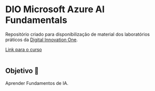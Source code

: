 # DIO Microsoft Azure AI Fundamentals
Repositório criado para disponibilização de material dos laboratórios práticos da [Digital Innovation One](https://www.dio.me/).

[Link para o curso](https://web.dio.me/track/microsoft-azure-ai-fundamentals)
<br>
<br>
## Objetivo 🎯
Aprender Fundamentos de IA.
